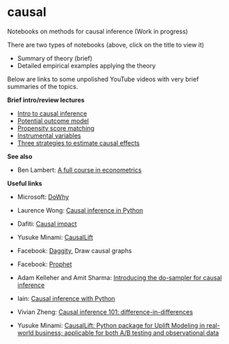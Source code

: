 # causal
Notebooks on methods for causal inference
(Work in progress)

There are two types of notebooks (above, click on the title to view it)
- Summary of theory (brief)
- Detailed empirical examples applying the theory

Below are links to some unpolished YouTube videos with very brief summaries of the topics.

**Brief intro/review lectures**
- [Intro to causal inference](https://youtu.be/PRdMIPyIdrQ)
- [Potential outcome model](https://youtu.be/E2XzFcDHMzQ)
- [Propensity score matching](https://youtu.be/-ZYJJExgPLo)
- [Instrumental variables](https://youtu.be/mnBbzGU6vyE)
- [Three strategies to estimate causal effects](https://www.youtube.com/watch?v=COPf8H-rnPo)

**See also**
- Ben Lambert: [A full course in econometrics](https://www.youtube.com/playlist?list=PLwJRxp3blEvZyQBTTOMFRP_TDaSdly3gU)

**Useful links**
- Microsoft: [DoWhy](https://microsoft.github.io/dowhy/)
- Laurence Wong: [Causal inference in Python](http://causalinferenceinpython.org/)
- Dafiti: [Causal impact](https://github.com/dafiti/causalimpact)
- Yusuke Minami: [CausalLift](https://github.com/Minyus/causallift)

- Facebook: [Daggity](http://dagitty.net/), Draw causal graphs
- Facebook: [Prophet](https://facebook.github.io/prophet//)

- Adam Kelleher and Amit Sharma: [Introducing the do-sampler for causal inference](https://medium.com/@akelleh/introducing-the-do-sampler-for-causal-inference-a3296ea9e78d)
- Iain: [Causal inference with Python](http://www.degeneratestate.org/posts/2018/Mar/24/causal-inference-with-python-part-1-potential-outcomes/)
- Vivian Zheng: [Causal inference 101: difference-in-differences](https://towardsdatascience.com/causal-inference-101-difference-in-differences-1fbbb0f55e85)
- Yusuke Minami: [CausalLift: Python package for Uplift Modeling in real-world business; applicable for both A/B testing and observational data](https://medium.com/@Minyus86/causallift-python-package-for-uplift-modeling-in-real-world-business-e60264812a26)

